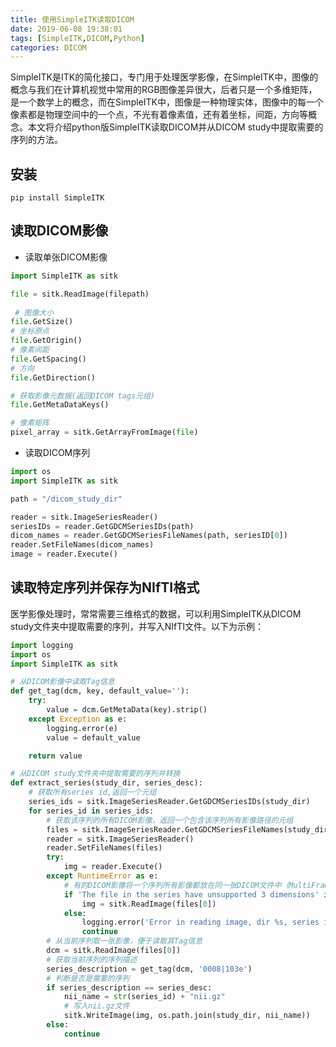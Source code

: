 ```yaml
---
title: 使用SimpleITK读取DICOM
date: 2019-06-08 19:38:01
tags: [SimpleITK,DICOM,Python]
categories: DICOM
---
```


SimpleITK是ITK的简化接口，专门用于处理医学影像，在SimpleITK中，图像的概念与我们在计算机视觉中常用的RGB图像差异很大，后者只是一个多维矩阵，是一个数学上的概念，而在SimpleITK中，图像是一种物理实体，图像中的每一个像素都是物理空间中的一个点，不光有着像素值，还有着坐标，间距，方向等概念。本文将介绍python版SimpleITK读取DICOM并从DICOM study中提取需要的序列的方法。

<!--more-->

## 安装
`pip install SimpleITK`

## 读取DICOM影像

- 读取单张DICOM影像

```python
import SimpleITK as sitk

file = sitk.ReadImage(filepath)
 
 # 图像大小
file.GetSize()
# 坐标原点
file.GetOrigin()
# 像素间距
file.GetSpacing()
# 方向
file.GetDirection()

# 获取影像元数据(返回DICOM tags元组)
file.GetMetaDataKeys()

# 像素矩阵
pixel_array = sitk.GetArrayFromImage(file)
```

- 读取DICOM序列

```python
import os
import SimpleITK as sitk

path = "/dicom_study_dir"

reader = sitk.ImageSeriesReader()
seriesIDs = reader.GetGDCMSeriesIDs(path)
dicom_names = reader.GetGDCMSeriesFileNames(path, seriesID[0])
reader.SetFileNames(dicom_names)
image = reader.Execute()

```

## 读取特定序列并保存为NIfTI格式
医学影像处理时，常常需要三维格式的数据，可以利用SimpleITK从DICOM study文件夹中提取需要的序列，并写入NIfTI文件。以下为示例：
```python
import logging
import os
import SimpleITK as sitk

# 从DICOM影像中读取Tag信息
def get_tag(dcm, key, default_value=''):
    try:
        value = dcm.GetMetaData(key).strip()
    except Exception as e:
        logging.error(e)
        value = default_value

    return value

# 从DICOM study文件夹中提取需要的序列并转换
def extract_series(study_dir, series_desc):
    # 获取所有series id,返回一个元组
    series_ids = sitk.ImageSeriesReader.GetGDCMSeriesIDs(study_dir)
    for series_id in series_ids:
        # 获取该序列的所有DICOM影像，返回一个包含该序列所有影像路径的元组
        files = sitk.ImageSeriesReader.GetGDCMSeriesFileNames(study_dir, series_id, recursive=False, useSeriesDetails=False)
        reader = sitk.ImageSeriesReader()
        reader.SetFileNames(files)
        try:
            img = reader.Execute()
        except RuntimeError as e:
            # 有的DICOM影像将一个序列所有影像都放在同一张DICOM文件中（MultiFrame），读取时会出现下面这个异常
            if 'The file in the series have unsupported 3 dimensions' in str(e):
                img = sitk.ReadImage(files[0])
            else:
                logging.error('Error in reading image, dir %s, series id %s, detail message: %s' % (study_dir, series_id, e))
                continue
		# 从当前序列取一张影像，便于读取其Tag信息                
        dcm = sitk.ReadImage(files[0])
        # 获取当前序列的序列描述
        series_description = get_tag(dcm, '0008|103e')
        # 判断是否是需要的序列
        if series_description == series_desc:
            nii_name = str(series_id) + "nii.gz"
            # 写入nii.gz文件
            sitk.WriteImage(img, os.path.join(study_dir, nii_name))
        else:
            continue

```

